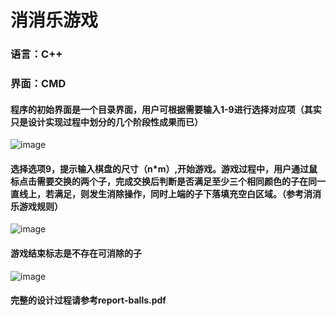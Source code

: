 # 消消乐游戏

### 语言：C++

### 界面：CMD

#### 程序的初始界面是一个目录界面，用户可根据需要输入1-9进行选择对应项（其实只是设计实现过程中划分的几个阶段性成果而已）

![image](https://github.com/TongJiayan/Little-game/blob/master/images/1.png)

#### 选择选项9，提示输入棋盘的尺寸（n*m）,开始游戏。游戏过程中，用户通过鼠标点击需要交换的两个子，完成交换后判断是否满足至少三个相同颜色的子在同一直线上，若满足，则发生消除操作，同时上端的子下落填充空白区域。（参考消消乐游戏规则）

![image](https://github.com/TongJiayan/Little-game/blob/master/images/2.png)

#### 游戏结束标志是不存在可消除的子

![image](https://github.com/TongJiayan/Little-game/blob/master/images/3.png)

#### 完整的设计过程请参考report-balls.pdf